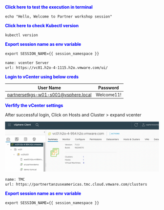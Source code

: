 
<p style="color:blue"><strong> Click here to test the execution in terminal</strong></p>

```execute-1
echo "Hello, Welcome to Partner workshop session"
```

<p style="color:blue"><strong> Click here to check Kubectl version</strong></p>

```execute
kubectl version
```

<p style="color:blue"><strong> Export session name as env variable</strong></p>

```execute-all
export SESSION_NAME={{ session_namespace }}
```

```dashboard:create-dashboard
name: vcenter Server
url: https://vc01.h2o-4-1115.h2o.vmware.com/ui/
```


<p style="color:blue"><strong> Login to vCenter using below creds</strong></p>

  |     User Name             |    Password     |
  |    ----------------       |    ---------    |
  |  partnersetkgs-w01-s001@vsphere.local |    Welcome11!   |
  
 <p style="color:blue"><strong> Verfify the vCenter settings</strong></p>

After successful login, Click on Hosts and Cluster > expand vcenter 

![Hosts and clusters](images/TKGs-01.png)

```dashboard:create-dashboard
name: TMC
url: https://partnertanzuseamericas.tmc.cloud.vmware.com/clusters
```

<p style="color:blue"><strong> Export session name as env variable</strong></p>

```execute-all
export SESSION_NAME={{ session_namespace }}
```


